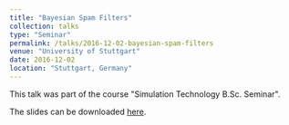 ```yaml
---
title: "Bayesian Spam Filters"
collection: talks
type: "Seminar"
permalink: /talks/2016-12-02-bayesian-spam-filters
venue: "University of Stuttgart"
date: 2016-12-02
location: "Stuttgart, Germany"
---
```


This talk was part of the course "Simulation Technology B.Sc. Seminar". 

The slides can be downloaded [here](https://daniel-fink-de.github.io/files/2016-12-02-bayesian-spam-filters.pdf).
